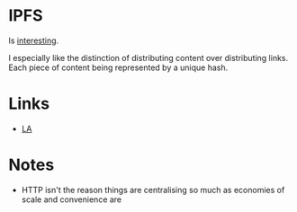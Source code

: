 # IPFS

Is [interesting](https://blog.neocities.org/blog/2015/09/08/its-time-for-the-distributed-web.html).

I especially like the distinction of distributing content over distributing links. Each piece of content being represented by a unique hash.


# Links

- [LA](https://learn-anything.xyz/network-science/computer-networking/protocols/ipfs)

# Notes

- HTTP isn't the reason things are centralising so much as economies of scale and convenience are